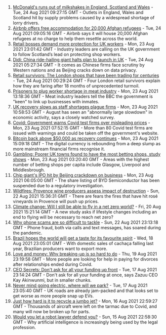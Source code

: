 1. [McDonald's runs out of milkshakes in England, Scotland and Wales](https://www.bbc.co.uk/news/business-58315152) - Tue, 24 Aug 2021 09:27:15 GMT - Outlets in England, Wales and Scotland hit by supply problems caused by a widespread shortage of lorry drivers.
2. [Airbnb offers free accommodation for 20,000 Afghan refugees](https://www.bbc.co.uk/news/business-58315378) - Tue, 24 Aug 2021 09:05:16 GMT - Airbnb says it will house 20,000 Afghan refugees at no charge to help them resettle across the world.
3. [Retail bosses demand more protection for UK workers](https://www.bbc.co.uk/news/business-58284856) - Mon, 23 Aug 2021 23:01:42 GMT - Industry leaders are calling on the UK government to follow Scotland’s lead on protecting shop workers.
4. [Didi: China ride-hailing giant halts plan to launch in UK](https://www.bbc.co.uk/news/business-58312996) - Tue, 24 Aug 2021 05:27:34 GMT - It comes as Chinese firms face scrutiny by Western nations and as Beijing cracks down on data privacy.
5. [Retail survivors: The London shops that have been trading for centuries](https://www.bbc.co.uk/news/uk-england-london-58202817) - Tue, 24 Aug 2021 00:29:24 GMT - Four London retail survivors explain how they are faring after 18 months of unprecedented turmoil.
6. [Prisoners to plug worker shortage in meat industry](https://www.bbc.co.uk/news/business-58303679) - Mon, 23 Aug 2021 13:18:36 GMT - Meat industry leaders tell the BBC the government is "keen" to link up businesses with inmates.
7. [UK recovery slows as staff shortages plague firms](https://www.bbc.co.uk/news/business-58304084) - Mon, 23 Aug 2021 10:58:53 GMT - August has seen an "abnormally large slowdown" in economic activity, says a closely watched survey.
8. [Covid: Government warns Covid test firms over misleading prices](https://www.bbc.co.uk/news/business-58300897) - Mon, 23 Aug 2021 07:52:15 GMT - More than 80 Covid test firms are issued with warnings and could be taken off the government's website.
9. [Bitcoin back above $50,000 as recovery continues](https://www.bbc.co.uk/news/business-58309024) - Mon, 23 Aug 2021 15:09:18 GMT - The digital currency is rebounding from a deep slump as more mainstream financial firms recognise it.
10. [Gambling: Poorer UK towns found to have the most betting shops, study shows](https://www.bbc.co.uk/news/business-58300899) - Mon, 23 Aug 2021 03:20:40 GMT - Areas with the highest number of betting shops per capita include Glasgow, Liverpool and Middlesbrough.
11. [Chip giant's IPO hit by Beijing crackdown on business](https://www.bbc.co.uk/news/business-58301603) - Mon, 23 Aug 2021 06:05:00 GMT - The share listing of BYD Semiconductor has been suspended due to a regulatory investigation.
12. [Wildfires: Provence wine producers assess impact of destruction](https://www.bbc.co.uk/news/business-58299125) - Sun, 22 Aug 2021 15:36:31 GMT - There are fears the fires that have hit rosé vineyards in Provence will push up prices.
13. [Climate change: Will I still be able to fly in a net zero world?](https://www.bbc.co.uk/news/science-environment-58284257) - Fri, 20 Aug 2021 15:21:14 GMT - A new study asks if lifestyle changes including an end to flying will be necessary to reach net zero?
14. [Why phone scams are so difficult to tackle](https://www.bbc.co.uk/news/business-58254354) - Sun, 22 Aug 2021 23:13:18 GMT - Phone fraud, both via calls and text messages, has soared during the pandemic.
15. [Brazil hopes the world will get a taste for its favourite spirit](https://www.bbc.co.uk/news/business-58241729) - Wed, 18 Aug 2021 23:05:01 GMT - With domestic sales of cachaça falling last year, Brazilian producers want to export more.
16. [Love and money: Why breaking-up is so hard to do](https://www.bbc.co.uk/news/business-58245247) - Thu, 19 Aug 2021 23:19:58 GMT - More people are looking for help in paying for divorces after relationships ended during Covid.
17. [CEO Secrets: Don't ask for all your funding up front](https://www.bbc.co.uk/news/business-58207678) - Tue, 17 Aug 2021 23:14:24 GMT - Don't ask for all your funding at once, says Zazuu CEO Kay Akinwunmi, but in smaller chunks.
18. [Never mind going electric, where will we park?](https://www.bbc.co.uk/news/business-56748346) - Tue, 17 Aug 2021 23:05:40 GMT - UK roads are already jam-packed and that looks set to get worse as more people snap up EVs.
19. [Just how hard is it to recycle a jumbo jet?](https://www.bbc.co.uk/news/business-57983174) - Mon, 16 Aug 2021 22:59:27 GMT - Thousands of aircraft were left on the tarmac due to Covid, and many will now be broken up for parts.
20. [Would you let a robot lawyer defend you?](https://www.bbc.co.uk/news/business-58158820) - Sun, 15 Aug 2021 22:58:30 GMT - Why artificial intelligence is increasingly being used by the legal profession.
